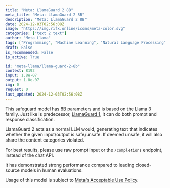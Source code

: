 ```yaml
---
title: "Meta: LlamaGuard 2 8B"
meta_title: "Meta: LlamaGuard 2 8B"
description: "Meta: LlamaGuard 2 8B"
date: 2024-12-03T02:56:08Z
image: "https://img.rifx.online/icons/meta-color.svg"
categories: ["text 2 text"]
author: "Meta Llama"
tags: ["Programming", "Machine Learning", "Natural Language Processing", "Ethics", "Chatbots"]
draft: False
is_recommended: False
is_active: True

id: "meta-llama/llama-guard-2-8b"
context: 8192
input: 1.8e-07
output: 1.8e-07
img: 0
request: 0
last_updated: 2024-12-03T02:56:08Z
---
```


This safeguard model has 8B parameters and is based on the Llama 3 family. Just like is predecessor, [LlamaGuard 1](https://huggingface.co/meta-llama/LlamaGuard-7b), it can do both prompt and response classification.

LlamaGuard 2 acts as a normal LLM would, generating text that indicates whether the given input/output is safe/unsafe. If deemed unsafe, it will also share the content categories violated.

For best results, please use raw prompt input or the `/completions` endpoint, instead of the chat API.

It has demonstrated strong performance compared to leading closed-source models in human evaluations.

Usage of this model is subject to [Meta's Acceptable Use Policy](https://www.llama.com/llama3/use-policy/).

